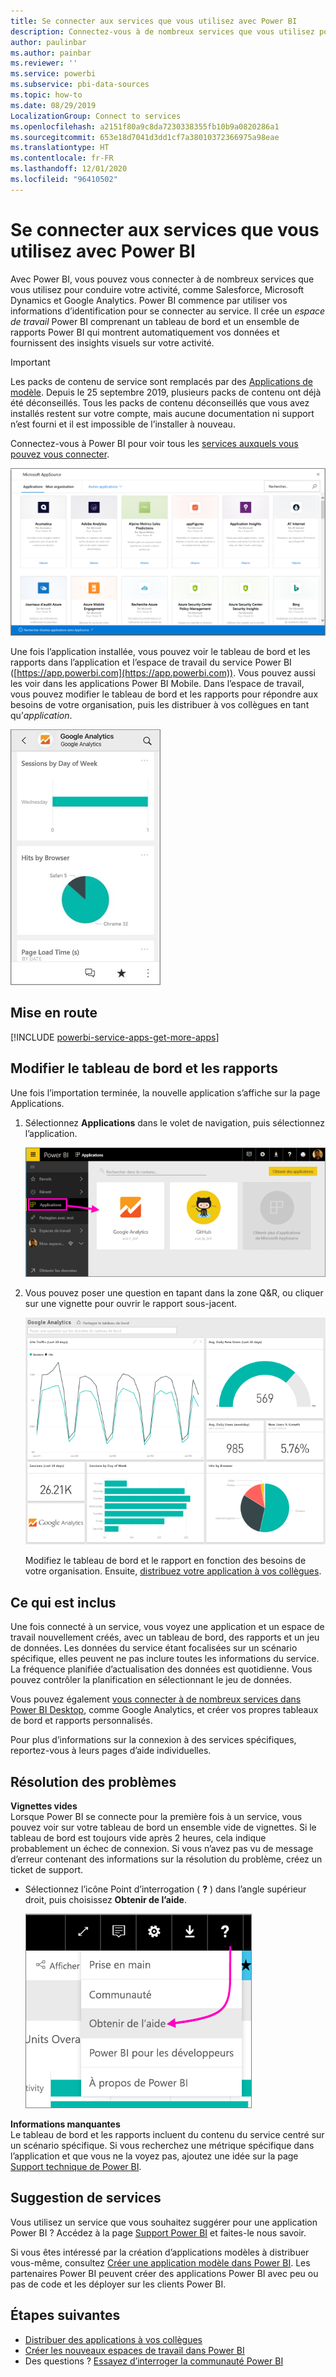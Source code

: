 ```yaml
---
title: Se connecter aux services que vous utilisez avec Power BI
description: Connectez-vous à de nombreux services que vous utilisez pour conduire votre activité, comme Salesforce, Microsoft Dynamics CRM et Google Analytics.
author: paulinbar
ms.author: painbar
ms.reviewer: ''
ms.service: powerbi
ms.subservice: pbi-data-sources
ms.topic: how-to
ms.date: 08/29/2019
LocalizationGroup: Connect to services
ms.openlocfilehash: a2151f80a9c8da7230338355fb10b9a0820286a1
ms.sourcegitcommit: 653e18d7041d3dd1cf7a38010372366975a98eae
ms.translationtype: HT
ms.contentlocale: fr-FR
ms.lasthandoff: 12/01/2020
ms.locfileid: "96410502"
---
```

# <a name="connect-to-the-services-you-use-with-power-bi"></a>Se connecter aux services que vous utilisez avec Power BI
Avec Power BI, vous pouvez vous connecter à de nombreux services que vous utilisez pour conduire votre activité, comme Salesforce, Microsoft Dynamics et Google Analytics. Power BI commence par utiliser vos informations d’identification pour se connecter au service. Il crée un *espace de travail* Power BI comprenant un tableau de bord et un ensemble de rapports Power BI qui montrent automatiquement vos données et fournissent des insights visuels sur votre activité.

>[!IMPORTANT]
>Les packs de contenu de service sont remplacés par des [Applications de modèle](./service-template-apps-overview.md). Depuis le 25 septembre 2019, plusieurs packs de contenu ont déjà été déconseillés. Tous les packs de contenu déconseillés que vous avez installés restent sur votre compte, mais aucune documentation ni support n’est fourni et il est impossible de l’installer à nouveau.

Connectez-vous à Power BI pour voir tous les [services auxquels vous pouvez vous connecter](https://app.powerbi.com/getdata/services). 

![Applications AppSource](media/service-connect-to-services/overview.png)

Une fois l’application installée, vous pouvez voir le tableau de bord et les rapports dans l’application et l’espace de travail du service Power BI ([https://app.powerbi.com](https://app.powerbi.com)). Vous pouvez aussi les voir dans les applications Power BI Mobile. Dans l’espace de travail, vous pouvez modifier le tableau de bord et les rapports pour répondre aux besoins de votre organisation, puis les distribuer à vos collègues en tant qu’*application*. 

![Application Google Analytics dans l’application mobile Power BI](media/service-connect-to-services/power-bi-service-mobile-app-240.png)

## <a name="get-started"></a>Mise en route
[!INCLUDE [powerbi-service-apps-get-more-apps](../includes/powerbi-service-apps-get-more-apps.md)]

## <a name="edit-the-dashboard-and-reports"></a>Modifier le tableau de bord et les rapports
Une fois l’importation terminée, la nouvelle application s’affiche sur la page Applications.

1. Sélectionnez **Applications** dans le volet de navigation, puis sélectionnez l’application.
   
     ![Page Applications](media/service-connect-to-services/power-bi-service-apps-open-app.png)
2. Vous pouvez poser une question en tapant dans la zone Q&R, ou cliquer sur une vignette pour ouvrir le rapport sous-jacent. 
   
    ![Tableau de bord de Google Analytics](media/service-connect-to-services/googleanalytics2.png)
   
    Modifiez le tableau de bord et le rapport en fonction des besoins de votre organisation. Ensuite, [distribuez votre application à vos collègues](../collaborate-share/service-create-distribute-apps.md).

## <a name="whats-included"></a>Ce qui est inclus
Une fois connecté à un service, vous voyez une application et un espace de travail nouvellement créés, avec un tableau de bord, des rapports et un jeu de données. Les données du service étant focalisées sur un scénario spécifique, elles peuvent ne pas inclure toutes les informations du service. La fréquence planifiée d’actualisation des données est quotidienne. Vous pouvez contrôler la planification en sélectionnant le jeu de données.

Vous pouvez également [vous connecter à de nombreux services dans Power BI Desktop](desktop-data-sources.md), comme Google Analytics, et créer vos propres tableaux de bord et rapports personnalisés.  

Pour plus d’informations sur la connexion à des services spécifiques, reportez-vous à leurs pages d’aide individuelles.

## <a name="troubleshooting"></a>Résolution des problèmes
**Vignettes vides**  
Lorsque Power BI se connecte pour la première fois à un service, vous pouvez voir sur votre tableau de bord un ensemble vide de vignettes. Si le tableau de bord est toujours vide après 2 heures, cela indique probablement un échec de connexion. Si vous n’avez pas vu de message d’erreur contenant des informations sur la résolution du problème, créez un ticket de support.

* Sélectionnez l’icône Point d’interrogation ( **?** ) dans l’angle supérieur droit, puis choisissez **Obtenir de l’aide**.
  
    ![Icône Obtenir de l’aide](media/service-connect-to-services/power-bi-service-get-help.png)

**Informations manquantes**  
Le tableau de bord et les rapports incluent du contenu du service centré sur un scénario spécifique. Si vous recherchez une métrique spécifique dans l’application et que vous ne la voyez pas, ajoutez une idée sur la page [Support technique de Power BI](https://support.powerbi.com/forums/265200-power-bi).

## <a name="suggesting-services"></a>Suggestion de services
Vous utilisez un service que vous souhaitez suggérer pour une application Power BI ? Accédez à la page [Support Power BI](https://support.powerbi.com/forums/265200-power-bi) et faites-le nous savoir.

Si vous êtes intéressé par la création d’applications modèles à distribuer vous-même, consultez [Créer une application modèle dans Power BI](service-template-apps-create.md). Les partenaires Power BI peuvent créer des applications Power BI avec peu ou pas de code et les déployer sur les clients Power BI. 

## <a name="next-steps"></a>Étapes suivantes
* [Distribuer des applications à vos collègues](../collaborate-share/service-create-distribute-apps.md)
* [Créer les nouveaux espaces de travail dans Power BI](../collaborate-share/service-create-the-new-workspaces.md)
* Des questions ? [Essayez d’interroger la communauté Power BI](https://community.powerbi.com/)